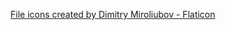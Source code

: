 <a href="https://www.flaticon.com/free-icons/js" title="js icons">File icons created by Dimitry Miroliubov - Flaticon</a>